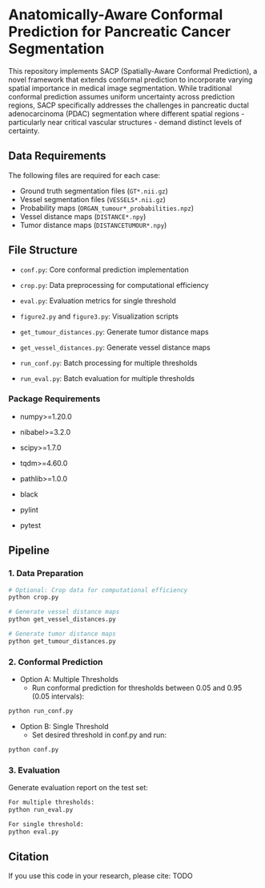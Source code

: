# Anatomically-Aware Conformal Prediction for Pancreatic Cancer Segmentation

This repository implements SACP (Spatially-Aware Conformal Prediction), a novel framework that extends conformal prediction to incorporate varying spatial importance in medical image segmentation. While traditional conformal prediction assumes uniform uncertainty across prediction regions, SACP specifically addresses the challenges in pancreatic ductal adenocarcinoma (PDAC) segmentation where different spatial regions - particularly near critical vascular structures - demand distinct levels of certainty.

## Data Requirements

The following files are required for each case:
- Ground truth segmentation files (`GT*.nii.gz`)
- Vessel segmentation files (`VESSELS*.nii.gz`)
- Probability maps (`ORGAN_tumour*_probabilities.npz`)
- Vessel distance maps (`DISTANCE*.npy`)
- Tumor distance maps (`DISTANCETUMOUR*.npy`)

## File Structure

- ``conf.py``: Core conformal prediction implementation

- ``crop.py``: Data preprocessing for computational efficiency

- ``eval.py``: Evaluation metrics for single threshold

- ``figure2.py`` and ``figure3.py``: Visualization scripts

- ``get_tumour_distances.py``: Generate tumor distance maps

- ``get_vessel_distances.py``: Generate vessel distance maps

- ``run_conf.py``: Batch processing for multiple thresholds

- ``run_eval.py``: Batch evaluation for multiple thresholds

### Package Requirements

- numpy>=1.20.0

- nibabel>=3.2.0  

- scipy>=1.7.0    

- tqdm>=4.60.0    

- pathlib>=1.0.0

- black        

- pylint        

- pytest 

## Pipeline

### 1. Data Preparation
```bash
# Optional: Crop data for computational efficiency
python crop.py

# Generate vessel distance maps
python get_vessel_distances.py

# Generate tumor distance maps
python get_tumour_distances.py
```

### 2. Conformal Prediction

- Option A: Multiple Thresholds
  - Run conformal prediction for thresholds between 0.05 and 0.95 (0.05 intervals):
```bash
python run_conf.py
```

- Option B: Single Threshold
  - Set desired threshold in conf.py and run:
```bash
python conf.py
```

### 3. Evaluation
Generate evaluation report on the test set:
```bash
For multiple thresholds:
python run_eval.py

For single threshold:
python eval.py
```

## Citation
If you use this code in your research, please cite: TODO
